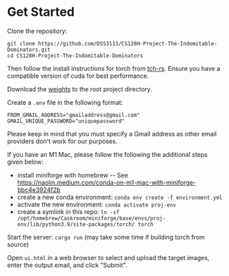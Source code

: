 # Get Started

Clone the repository:
```
git clone https://github.com/DSS3113/CS128H-Project-The-Indomitable-Dominators.git
cd CS128H-Project-The-Indomitable-Dominators
```

Then follow the install instructions for torch from [tch-rs](https://github.com/LaurentMazare/tch-rs#getting-started).
Ensure you have a compatible version of cuda for best performance.

Download the [weights](https://drive.google.com/file/d/1KxgrUkgC3TeRWmW8GEmf9QWU4n5-KCpU/view?usp=sharing) to the root project directory.

Create a `.env` file in the following format:
```
FROM_GMAIL_ADDRESS="gmailaddress@gmail.com"
GMAIL_UNIQUE_PASSWORD="uniquepassword"
```
Please keep in mind that you must specify a Gmail address as other email providers don't work for our purposes.

If you have an M1 Mac, please follow the following the additional steps given below:
- install miniforge with homebrew -- See https://naolin.medium.com/conda-on-m1-mac-with-miniforge-bbc4e3924f2b
- create a new conda environment: `conda env create -f environment.yml`
- activate the new environment: `conda activate proj-env`
- create a symlink in this repo: `ln -sf /opt/homebrew/Caskroom/miniforge/base/envs/proj-env/lib/python3.9/site-packages/torch/ torch`

Start the server: `cargo run` (may take some time if building torch from source)

Open `ui.html` in a web browser to select and upload the target images, enter the output email, and click "Submit".
